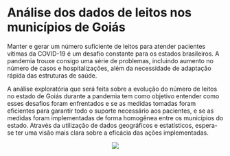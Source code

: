 # Análise dos dados de leitos nos municípios de Goiás

Manter e gerar um número suficiente de leitos para atender pacientes vítimas da COVID-19 é um desafio constante para os estados brasileiros. A pandemia trouxe consigo uma série de problemas, incluindo aumento no número de casos e hospitalizações, além da necessidade de adaptação rápida das estruturas de saúde.

A análise exploratória que será feita sobre a evolução do número de leitos no estado de Goiás durante a pandemia tem como objetivo entender como esses desafios foram enfrentados e se as medidas tomadas foram eficientes para garantir todo o suporte necessário aos pacientes, e se as medidas foram implementadas de forma homogênea entre os municípios do estado. Através da utilização de dados geográficos e estatísticos, espera-se ter uma visão mais clara sobre a eficácia das ações implementadas.


<p align="center">
  <img src="https://saude.go.gov.br/images/2022/noticias/junho/fotohosp1-1.jpeg">
</p>
